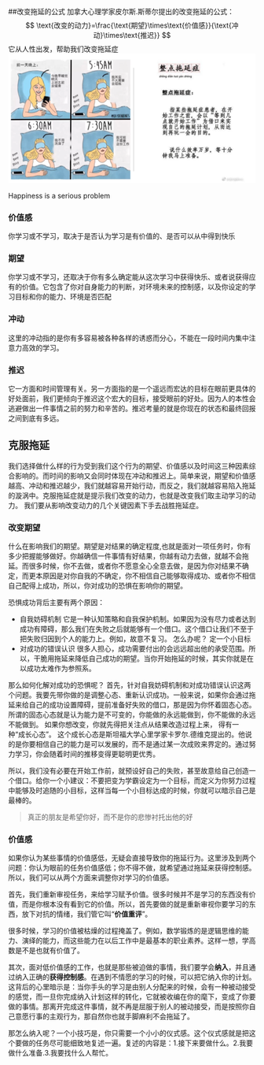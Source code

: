 ##改变拖延的公式
加拿大心理学家皮尔斯.斯蒂尔提出的改变拖延的公式：
$$
\text{改变的动力}=\frac{\text{期望}\times\text{价值感}}{\text{冲动}\times\text{推迟}}
$$
它从人性出发，帮助我们改变拖延症
![](https://raw.githubusercontent.com/fray-hao/images/master/20190718162022.png)

Happiness is a serious problem

### 价值感
你学习或不学习，取决于是否认为学习是有价值的、是否可以从中得到快乐
### 期望
你学习或不学习，还取决于你有多么确定能从这次学习中获得快乐、或者说获得应有的价值。它包含了你对自身能力的判断，对环境未来的控制感，以及你设定的学习目标和你的能力、环境是否匹配

### 冲动
这里的冲动指的是你有多容易被各种各样的诱惑而分心，不能在一段时间内集中注意力高效的学习。

### 推迟
它一方面和时间管理有关。另一方面指的是一个遥远而宏达的目标在眼前更具体的好处面前，我们更倾向于推迟这个宏大的目标，接受眼前的好处。因为人的本性会逃避做出一件事情之前的努力和辛苦的。推迟考量的就是你现在的状态和最终回报之间到底有多远。

## 克服拖延
我们选择做什么样的行为受到我们这个行为的期望、价值感以及时间这三种因素综合影响的。而时间的影响又会同时体现在冲动和推迟上。简单来说，期望和价值感越高、冲动和推迟越少，我们就越容易开始行动，而反之，我们就越容易陷入拖延的漩涡中。克服拖延症就是提示我们改变的动力，也就是改变我们取主动学习的动力。
我们要从影响改变动力的几个关键因素下手去战胜拖延症。
### 改变期望

什么在影响我们的期望。期望是对结果的确定程度,也就是面对一项任务时，你有多少把握能够做好。你越确信一件事情有好结果，你越有动力去做，就越不会拖延。而很多时候，你不去做，或者你不愿意全心全意去做，是因为你对结果不确定，而更本原因是对你自我的不确定，你不相信自己能够取得成功、或者你不相信自己配得上成功，所以，你对成功的恐惧在影响你的期望。

恐惧成功背后主要有两个原因：
- 自我妨碍机制
  它是一种认知策略和自我保护机制。如果因为没有尽力或者达到成功有障碍，那么我们在失败之后就能够有一个借口。这个借口让我们不至于把失败归因到个人的能力上。例如，故意不复习。
  怎么办呢？ 定一个小目标
- 对成功的错误认识
  很多人担心，成功需要付出的会远远超出他的承受范围。所以，干脆用拖延来降低自己成功的期望。当你开始拖延的时候，其实你就是在以成功太难作为参照系。

那么如何化解对成功的恐惧呢？
首先，针对自我妨碍机制和对成功错误认识这两个问题。我要先带你做的是调整心态、重新认识成功。一般来说，如果你会通过拖延来给自己的成功设置障碍，提前准备好失败的借口，那是因为你怀着固态心态。所谓的固态心态就是认为能力是不可变的，你能做的永远能做到，你不能做的永远不能做到。 如果你想改变，你就先得把关注点从结果改造过程上来， 得有一种“成长心态”。
这个成长心态是斯坦福大学心里学家卡罗尔.德维克提出的。他说的是你要相信自己的能力是可以发展的，而不是通过某一次成败来界定的。通过努力学习，你会随着时间的推移变得更聪明更优秀。

所以，我们没有必要在开始工作前，就预设好自己的失败，甚至故意给自己创造一个借口。给你一个小建议：不要把变为学霸设定为一个目标，而定义为你努力过程中能够及时追随的小目标，这样当每一个小目标达成的时候，你就可以暗示自己是最棒的。

>真正的朋友是希望你好，而不是你的悲惨衬托出他的好

### 价值感
如果你认为某些事情的价值感低，无疑会直接导致你的拖延行为。这里涉及到两个问题：你认为眼前的任务价值感低；你不得不做，就希望通过拖延来获得控制感。所以，我们可以从两个方面来调整你对学习的价值感。

首先，我们重新审视任务，来给学习赋予价值。很多时候并不是学习的东西没有价值，而是你根本没有看到它的价值。所以，首先要做的就是重新审视你要学习的东西，放下对抗的情绪，我们管它叫“**价值重评**”。

很多时候，学习的价值被枯燥的过程掩盖了。例如，数学锻炼的是逻辑思维的能力、演绎的能力，而这些能力在以后工作中是最基本的职业素养。这样一想，学高数是不是也就有价值了。 

其次，面对低价值感的工作，也就是那些被迫做的事情，我们要学会**纳入**，并且通过纳入正确的**获得控制感**。在遇到不情愿的学习的时候，可以把它纳入你的计划。这背后的心里暗示是：当你手头的学习是由别人分配来的时候，会有一种被动接受的感觉，而一旦你完成纳入计划这样的转化，它就被收编在你的麾下，变成了你要做的事情。那离开完成这件事情，就不再是屈服于别人的被动接受，而是按照你自己意愿行事的主观行为，那自然你也就手脚麻利不会拖延了。

那怎么纳入呢？一个小技巧是，你只需要一个小小的仪式感。这个仪式感就是把这个要做的任务尽可能细致地复述一遍。复述的内容是：1.接下来要做什么。2.我要做什么准备.3.我要找什么人帮忙。

 




